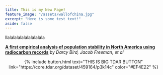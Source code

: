 ```yaml
---
title: This is my New Page!
feature_image: "/assets/wallofchina.jpg"
excerpt: "Here is some test text!"
aside: false
---
```

llalalalalalalalalalala


[**A first empirical analysis of population stability in North America using radiocarbon records**](https://journals.sagepub.com/doi/pdf/10.1177/0959683620919975) by _Darcy Bird, Jacob Freeman, et al_

<div style="text-align:center;">
{% include button.html text="THIS IS BIG TDAR BUTTON" 
link="https://core.tdar.org/dataset/459164/p3k14c" color="#EF4E22" %} </div>


